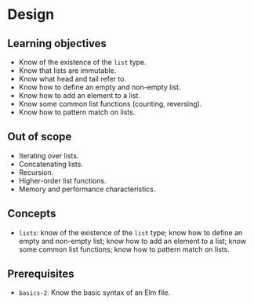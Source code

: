 # Design

## Learning objectives

- Know of the existence of the `list` type.
- Know that lists are immutable.
- Know what head and tail refer to.
- Know how to define an empty and non-empty list.
- Know how to add an element to a list.
- Know some common list functions (counting, reversing).
- Know how to pattern match on lists.

## Out of scope

- Iterating over lists.
- Concatenating lists.
- Recursion.
- Higher-order list functions.
- Memory and performance characteristics.

## Concepts

- `lists`: know of the existence of the `list` type; know how to define an empty and non-empty list; know how to add an element to a list; know some common list functions; know how to pattern match on lists.

## Prerequisites

- `basics-2`: Know the basic syntax of an Elm file.

